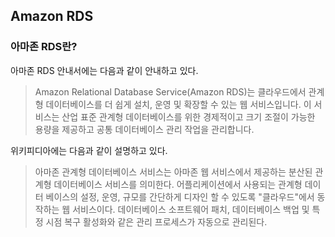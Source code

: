 ## Amazon RDS

### 아마존 RDS란?

아마존 RDS 안내서에는 다음과 같이 안내하고 있다.

>Amazon Relational Database Service(Amazon RDS)는 클라우드에서 관계형 데이터베이스를 더 쉽게 설치, 운영 및 확장할 수 있는 웹 서비스입니다. 이 서비스는 산업 표준 관계형 데이터베이스를 위한 경제적이고 크기 조절이 가능한 용량을 제공하고 공통 데이터베이스 관리 작업을 관리합니다.

위키피디아에는 다음과 같이 설명하고 있다.

>아마존 관계형 데이터베이스 서비스는 아마존 웹 서비스에서 제공하는 분산된 관계형 데이터베이스 서비스를 의미한다. 어플리케이션에서 사용되는 관계형 데이터 베이스의 설정, 운영, 규모를 간단하게 디자인 할 수 있도록 "클라우드"에서 동작하는 웹 서비스이다.  데이터베이스 소프트웨어 패치, 데이터베이스 백업 및 특정 시점 복구 활성화와 같은 관리 프로세스가 자동으로 관리된다.

